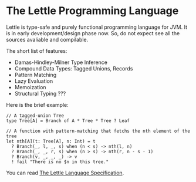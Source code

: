 The Lettle Programming Language
===============================

Lettle is type-safe and purely functional programming language for JVM. It is in early development/design phase now. 
So, do not expect see all the sources avaliable and compilable.

The short list of features:
* Damas-Hindley-Milner Type Inference
* Compound Data Types: Tagged Unions, Records
* Pattern Matching
* Lazy Evaluation
* Memoization 
* Structural Typing ???

Here is the brief example:
```
// A tagged-union Tree
type Tree[A] = Branch of A * Tree * Tree ? Leaf

// A function with pattern-matching that fetchs the nth element of the tree
let nth[A](t: Tree[A], n: Int) = t
  ? Branch(_, l, _, s) when (n < s) -> nth(l, n) 
  ? Branch(_, _, r, s) when (n > s) -> nth(r, n - s - 1)
  ? Branch(v, _, _, _) -> v
  ! fail "There is no $n in this tree."
```

You can read [The Lettle Language Specification](https://github.com/vkostyukov/lettle/wiki/Specification).
